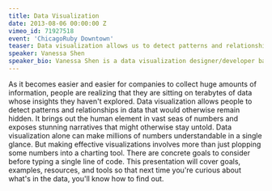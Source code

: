 ```yaml
---
title: Data Visualization
date: 2013-08-06 00:00:00 Z
vimeo_id: 71927518
event: 'ChicagoRuby Downtown'
teaser: Data visualization allows us to detect patterns and relationships in data that would otherwise remain hidden.
speaker: Vanessa Shen
speaker_bio: Vanessa Shen is a data visualization designer/developer based in Chicago. Her first chart was drawn in a childhood diary one Halloween night - a bar chart depicting how many of each type of candy she collected - and she's been obsessed with revealing patterns and relationships hidden in data ever since. She is thrilled that making charts is a real job.
---
```


As it becomes easier and easier for companies to collect huge amounts of information, people are realizing that they are sitting on terabytes of data whose insights they haven't explored. Data visualization allows people to detect patterns and relationships in data that would otherwise remain hidden. It brings out the human element in vast seas of numbers and exposes stunning narratives that might otherwise stay untold. Data visualization alone can make millions of numbers understandable in a single glance. But making effective visualizations involves more than just plopping some numbers into a charting tool. There are concrete goals to consider before typing a single line of code. This presentation will cover goals, examples, resources, and tools so that next time you're curious about what's in the data, you'll know how to find out.
